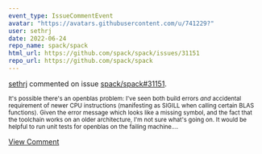 ```yaml
---
event_type: IssueCommentEvent
avatar: "https://avatars.githubusercontent.com/u/741229?"
user: sethrj
date: 2022-06-24
repo_name: spack/spack
html_url: https://github.com/spack/spack/issues/31151
repo_url: https://github.com/spack/spack
---
```


<a href='https://github.com/sethrj' target='_blank'>sethrj</a> commented on issue <a href='https://github.com/spack/spack/issues/31151' target='_blank'>spack/spack#31151</a>.

<small>It's possible there's an openblas problem: I've seen both build errors *and* accidental requirement of newer CPU instructions (manifesting as SIGILL when calling certain BLAS functions). Given the error message which looks like a missing symbol, and the fact that the toolchain works on an older architecture, I'm not sure what's going on. It would be helpful to run unit tests for openblas on the failing machine....</small>

<a href='https://github.com/spack/spack/issues/31151' target='_blank'>View Comment</a>